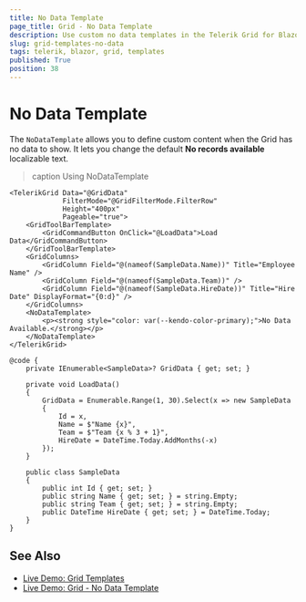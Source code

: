 ```yaml
---
title: No Data Template
page_title: Grid - No Data Template
description: Use custom no data templates in the Telerik Grid for Blazor when the component has no items to display.
slug: grid-templates-no-data
tags: telerik, blazor, grid, templates
published: True
position: 38
---
```



# No Data Template

The `NoDataTemplate` allows you to define custom content when the Grid has no data to show. It lets you change the default **No records available** localizable text.

>caption Using NoDataTemplate

````CSHTML
<TelerikGrid Data="@GridData"
             FilterMode="@GridFilterMode.FilterRow"
             Height="400px"
             Pageable="true">
    <GridToolBarTemplate>
        <GridCommandButton OnClick="@LoadData">Load Data</GridCommandButton>
    </GridToolBarTemplate>
    <GridColumns>
        <GridColumn Field="@(nameof(SampleData.Name))" Title="Employee Name" />
        <GridColumn Field="@(nameof(SampleData.Team))" />
        <GridColumn Field="@(nameof(SampleData.HireDate))" Title="Hire Date" DisplayFormat="{0:d}" />
    </GridColumns>
    <NoDataTemplate>
        <p><strong style="color: var(--kendo-color-primary);">No Data Available.</strong></p>
    </NoDataTemplate>
</TelerikGrid>

@code {
    private IEnumerable<SampleData>? GridData { get; set; }

    private void LoadData()
    {
        GridData = Enumerable.Range(1, 30).Select(x => new SampleData
        {
            Id = x,
            Name = $"Name {x}",
            Team = $"Team {x % 3 + 1}",
            HireDate = DateTime.Today.AddMonths(-x)
        });
    }

    public class SampleData
    {
        public int Id { get; set; }
        public string Name { get; set; } = string.Empty;
        public string Team { get; set; } = string.Empty;
        public DateTime HireDate { get; set; } = DateTime.Today;
    }
}
````

## See Also

* [Live Demo: Grid Templates](https://demos.telerik.com/blazor-ui/grid/templates)
* [Live Demo: Grid - No Data Template](https://demos.telerik.com/blazor-ui/grid/no-data-template)

